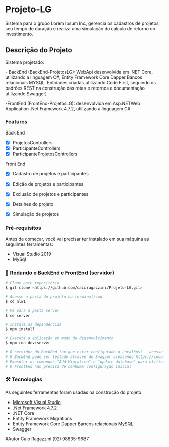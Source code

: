 # Projeto-LG
Sistema para o grupo Lorem Ipsum Inc, gerencia os cadastros de projetos, seu tempo de duração e realiza uma simulação do cálculo de retorno do investimento.

## Descrição do Projeto
<p align="left">
	Sistema projetado:
	<p>- BackEnd (BackEnd-ProjetosLG): WebApi desenvolvida em .NET Core, utilizando a linguagem C#, Entity Framework Core Dapper Bancos relacionais MYSQL, Entidades criadas utilizando Code First, seguindo os padrões REST na construção das rotas e retornos e documentação utilizando Swagger)</p>
	<p>-FrontEnd (FrontEnd-ProjetosLG): desenvolvida em Asp.NETWeb Application .Net Framework 4.7.2, utilizando a linguagem C#</p>
	
### Features
Back End
- [x] ProjetosControllers
- [x] ParticipanteControllers
- [x] ParticipanteProjetosControllers

Front End
- [x] Cadastro de projetos e participantes
- [x] Edição de projetos e participantes
- [x] Exclusão de projetos e participantes
- [x] Detalhes do projeto
- [x] Simulação de projetos


### Pré-requisitos

Antes de começar, você vai precisar ter instalado em sua máquina as seguintes ferramentas:
- Visual Studio 2019
- MySql 

### 🎲 Rodando o BackEnd e FrontEnd (servidor)

```bash
# Clone este repositório
$ git clone <https://github.com/caioragazzini/Projeto-LG.git>

# Acesse a pasta do projeto no terminal/cmd
$ cd nlw1

# Vá para a pasta server
$ cd server

# Instale as dependências
$ npm install

# Execute a aplicação em modo de desenvolvimento
$ npm run dev:server

# O servidor do BackEnd tem que estar configurado o Localhost - acesse <https://localhost:44394/>
# O BackEnd pode ser testado através do Swagger acessando https://localhost:44394/swagger/index.html
# Executar os comandos "Add-Migration" e "update-database" para utilizar os recurso Migrations do Entity Framework
# O FrontEnd não precisa de nenhuma configuração inicial
```

### 🛠 Tecnologias

As seguintes ferramentas foram usadas na construção do projeto:

- [Microsoft Visual Studio](https://expo.io/)
- .Net Framework 4.7.2
- .NET Core
- Entity Framework Migrations
- Entity Framework Core Dapper Bancos relacionais MySQL 
- Swagger


#Autor
Caio Ragazzini
(92) 98835-9687
